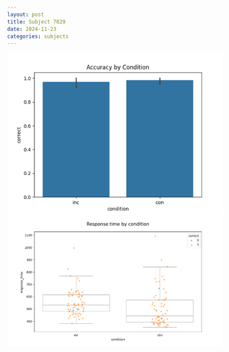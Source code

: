 ```yaml
---
layout: post
title: Subject 7029
date: 2024-11-23
categories: subjects
---
```


![](data/7029/run-9/7029_NF_acc.png)
![](data/7029/run-9/7029_NF_rt.png)
